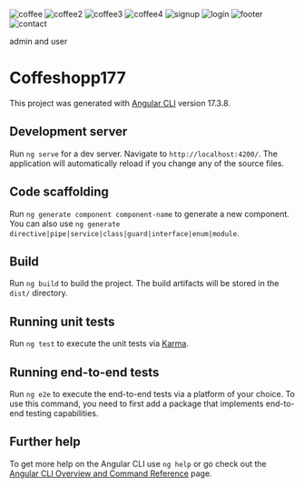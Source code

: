 ![coffee](https://github.com/Doummarzhb/coffeeshop/assets/98951369/aafb0363-2166-42da-a39d-16f9a17c7705)
![coffee2](https://github.com/Doummarzhb/coffeeshop/assets/98951369/941ac108-c315-4528-b4de-65d086b7ec74)
![coffee3](https://github.com/Doummarzhb/coffeeshop/assets/98951369/8f839628-a38c-4267-9ad9-5b51ee99772b)
![coffee4](https://github.com/Doummarzhb/coffeeshop/assets/98951369/0ce914a3-fe4b-4f14-8add-2cd6c20fc3d9)
![signup](https://github.com/Doummarzhb/coffeeshop/assets/98951369/dacafc39-21e0-4ff6-842d-90d9826a4caa)
![login](https://github.com/Doummarzhb/coffeeshop/assets/98951369/1e587293-f0a1-4e5e-be6c-487031d343ef)
![footer](https://github.com/Doummarzhb/coffeeshop/assets/98951369/ae9275ab-a163-46ff-9af6-2f7891f7a9ee)
 ![contact](https://github.com/Doummarzhb/coffeeshop/assets/98951369/d4e5f16c-c0fd-4b4a-b464-80253ccdd44c)







admin and user


# Coffeshopp177

This project was generated with [Angular CLI](https://github.com/angular/angular-cli) version 17.3.8.

## Development server

Run `ng serve` for a dev server. Navigate to `http://localhost:4200/`. The application will automatically reload if you change any of the source files.

## Code scaffolding

Run `ng generate component component-name` to generate a new component. You can also use `ng generate directive|pipe|service|class|guard|interface|enum|module`.

## Build

Run `ng build` to build the project. The build artifacts will be stored in the `dist/` directory.

## Running unit tests

Run `ng test` to execute the unit tests via [Karma](https://karma-runner.github.io).

## Running end-to-end tests

Run `ng e2e` to execute the end-to-end tests via a platform of your choice. To use this command, you need to first add a package that implements end-to-end testing capabilities.

## Further help

To get more help on the Angular CLI use `ng help` or go check out the [Angular CLI Overview and Command Reference](https://angular.io/cli) page.
